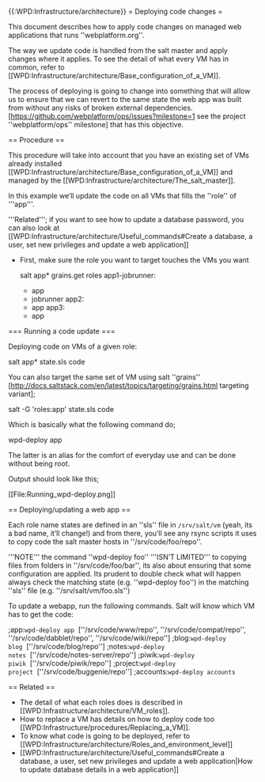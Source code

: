 {{:WPD:Infrastructure/architecture}}
= Deploying code changes =

This document describes how to apply code changes on managed web applications that runs ''webplatform.org''.

The way we update code is handled from the salt master and apply changes where it applies. To see the detail of what every VM has in common, refer to [[WPD:Infrastructure/architecture/Base_configuration_of_a_VM]].

The process of deploying is going to change into something that will allow us to ensure that we can revert to the same state the web app was built from without any risks of broken external dependencies. [https://github.com/webplatform/ops/issues?milestone=1 see the project ''webplatform/ops'' milestone] that has this objective.


== Procedure ==

This procedure will take into account that you have an existing set of VMs already installed  [[WPD:Infrastructure/architecture/Base_configuration_of_a_VM]] and managed by the [[WPD:Infrastructure/architecture/The_salt_master]].

In this example we’ll update the code on all VMs that fills the ''role'' of '''app'''.

'''Related'''; if you want to see how to update a database password, you can also look at [[WPD:Infrastructure/architecture/Useful_commands#Create a database, a user, set new privileges and update a web application]]

* First, make sure the role you want to target touches the VMs you want

  salt app\* grains.get roles
  app1-jobrunner:
    - app
    - jobrunner
  app2:
    - app
  app3:
    - app

=== Running a code update ===

Deploying code on VMs of a given role:

  salt app\* state.sls code

You can also target the same set of VM using salt ''grains'' [http://docs.saltstack.com/en/latest/topics/targeting/grains.html targeting variant];

  salt -G 'roles:app' state.sls code

Which is basically what the following command do;

  wpd-deploy app

The latter is an alias for the comfort of everyday use and can be done without being root.

Output should look like this;

[[File:Running_wpd-deploy.png]]


== Deploying/updating a web app ==

Each role name states are defined in an ''sls'' file in <code>/srv/salt/vm</code> (yeah, its a bad name, it’ll change!) and from there, you’ll see any rsync scripts it uses to copy code the salt master hosts in ''/srv/code/foo/repo''. 

'''NOTE''' the command ''wpd-deploy foo'' '''ISN’T LIMITED''' to copying files from folders in ''/srv/code/foo/bar'', its also about ensuring that some configuration are applied.  Its prudent to double check what will happen always check the matching state (e.g.  ''wpd-deploy foo'') in the matching ''sls'' file (e.g. ''/srv/salt/vm/foo.sls'')

To update a webapp, run the following commands. Salt will know which VM has to get the code:

;app:<code>wpd-deploy app</code>&nbsp;&nbsp;<nowiki>[''/srv/code/www/repo'', ''/srv/code/compat/repo'', ''/srv/code/dabblet/repo'', ''/srv/code/wiki/repo'']</nowiki>
;blog:<code>wpd-deploy blog</code>&nbsp;&nbsp;<nowiki>[''/srv/code/blog/repo'']</nowiki>
;notes:<code>wpd-deploy notes</code>&nbsp;&nbsp;<nowiki>[''/srv/code/notes-server/repo'']</nowiki>
;piwik:<code>wpd-deploy piwik</code>&nbsp;&nbsp;<nowiki>[''/srv/code/piwik/repo'']</nowiki>
;project:<code>wpd-deploy project</code>&nbsp;&nbsp;<nowiki>[''/srv/code/buggenie/repo'']</nowiki>
;accounts:<code>wpd-deploy accounts</code>

== Related ==

* The detail of what each roles does is described in [[WPD:Infrastructure/architecture/VM_roles]].
* How to replace a VM has details on how to deploy code too [[WPD:Infrastructure/procedures/Replacing_a_VM]].
* To know what code is going to be deployed, refer to [[WPD:Infrastructure/architecture/Roles_and_environment_level]]
* [[WPD:Infrastructure/architecture/Useful_commands#Create a database, a user, set new privileges and update a web application|How to update database details in a web application]]